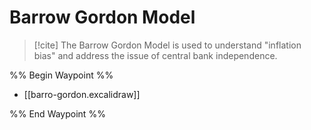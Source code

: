 # Barrow Gordon Model

> [!cite] 
> The Barrow Gordon Model is used to understand "inflation bias" and address the issue of central bank independence. 




%% Begin Waypoint %%
- [[barro-gordon.excalidraw]]

%% End Waypoint %%
